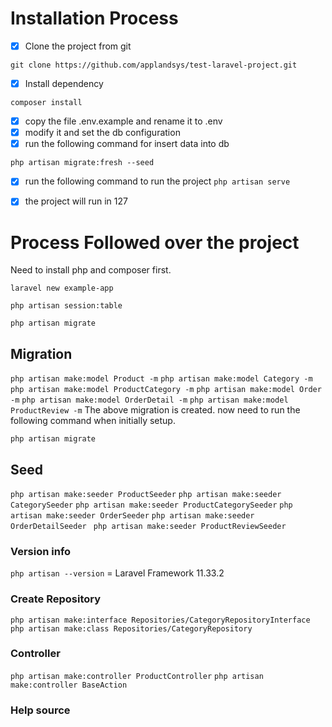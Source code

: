 # Installation Process

- [x] Clone the project from git 

``` git clone https://github.com/applandsys/test-laravel-project.git ```

- [x] Install dependency

``` composer install ```

- [x] copy the file .env.example and rename it to .env
- [x] modify it and set the db configuration
- [x] run the following command for insert data into db

``` php artisan migrate:fresh --seed ```

- [x] run the following command to run the project
  ``` php artisan serve ```
- [x] the project will run in 127


# Process Followed over the project

Need to install php and composer first.

```laravel new example-app```

```php artisan session:table```

```php artisan migrate```

## Migration
``` php artisan make:model Product -m ```
``` php artisan make:model Category -m ```
``` php artisan make:model ProductCategory -m ```
``` php artisan make:model Order -m ```
``` php artisan make:model OrderDetail -m ```
``` php artisan make:model ProductReview -m ```
The above migration is created. now need to run the following command when initially setup.

``` php artisan migrate ```

## Seed

``` php artisan make:seeder ProductSeeder ```
``` php artisan make:seeder CategorySeeder ```
``` php artisan make:seeder ProductCategorySeeder ```
``` php artisan make:seeder OrderSeeder ```
``` php artisan make:seeder OrderDetailSeeder ```
``` php artisan make:seeder ProductReviewSeeder```


### Version info
``` php artisan --version ``` = Laravel Framework 11.33.2

### Create Repository
``` php artisan make:interface Repositories/CategoryRepositoryInterface ```
``` php artisan make:class Repositories/CategoryRepository ```

### Controller
``` php artisan make:controller ProductController ```
``` php artisan make:controller BaseAction ```

### Help source



